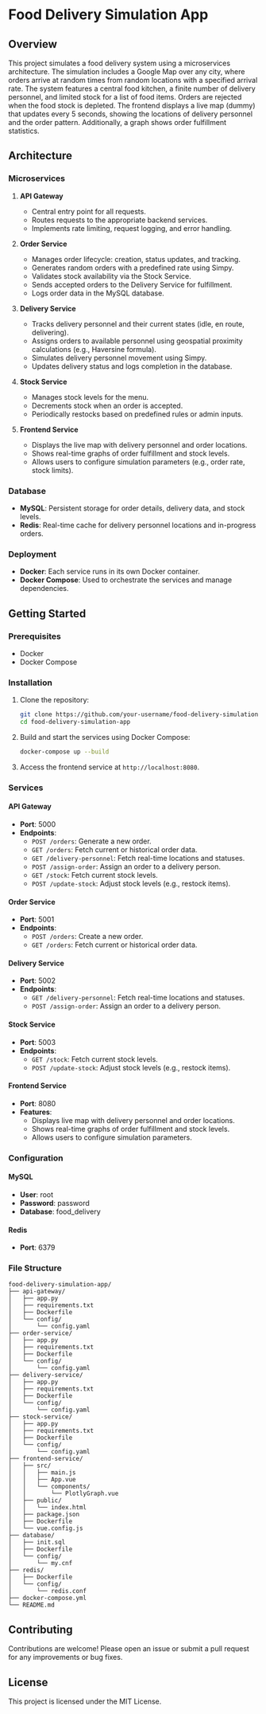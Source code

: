 # Food Delivery Simulation App

## Overview

This project simulates a food delivery system using a microservices architecture. The simulation includes a Google Map over any city, where orders arrive at random times from random locations with a specified arrival rate. The system features a central food kitchen, a finite number of delivery personnel, and limited stock for a list of food items. Orders are rejected when the food stock is depleted. The frontend displays a live map (dummy) that updates every 5 seconds, showing the locations of delivery personnel and the order pattern. Additionally, a graph shows order fulfillment statistics.

## Architecture

### Microservices

1. **API Gateway**
   - Central entry point for all requests.
   - Routes requests to the appropriate backend services.
   - Implements rate limiting, request logging, and error handling.

2. **Order Service**
   - Manages order lifecycle: creation, status updates, and tracking.
   - Generates random orders with a predefined rate using Simpy.
   - Validates stock availability via the Stock Service.
   - Sends accepted orders to the Delivery Service for fulfillment.
   - Logs order data in the MySQL database.

3. **Delivery Service**
   - Tracks delivery personnel and their current states (idle, en route, delivering).
   - Assigns orders to available personnel using geospatial proximity calculations (e.g., Haversine formula).
   - Simulates delivery personnel movement using Simpy.
   - Updates delivery status and logs completion in the database.

4. **Stock Service**
   - Manages stock levels for the menu.
   - Decrements stock when an order is accepted.
   - Periodically restocks based on predefined rules or admin inputs.

5. **Frontend Service**
   - Displays the live map with delivery personnel and order locations.
   - Shows real-time graphs of order fulfillment and stock levels.
   - Allows users to configure simulation parameters (e.g., order rate, stock limits).

### Database

- **MySQL**: Persistent storage for order details, delivery data, and stock levels.
- **Redis**: Real-time cache for delivery personnel locations and in-progress orders.

### Deployment

- **Docker**: Each service runs in its own Docker container.
- **Docker Compose**: Used to orchestrate the services and manage dependencies.

## Getting Started

### Prerequisites

- Docker
- Docker Compose

### Installation

1. Clone the repository:

   ```bash
   git clone https://github.com/your-username/food-delivery-simulation-app.git
   cd food-delivery-simulation-app
   ```

2. Build and start the services using Docker Compose:

   ```bash
   docker-compose up --build
   ```

3. Access the frontend service at `http://localhost:8080`.

### Services

#### API Gateway

- **Port**: 5000
- **Endpoints**:
  - `POST /orders`: Generate a new order.
  - `GET /orders`: Fetch current or historical order data.
  - `GET /delivery-personnel`: Fetch real-time locations and statuses.
  - `POST /assign-order`: Assign an order to a delivery person.
  - `GET /stock`: Fetch current stock levels.
  - `POST /update-stock`: Adjust stock levels (e.g., restock items).

#### Order Service

- **Port**: 5001
- **Endpoints**:
  - `POST /orders`: Create a new order.
  - `GET /orders`: Fetch current or historical order data.

#### Delivery Service

- **Port**: 5002
- **Endpoints**:
  - `GET /delivery-personnel`: Fetch real-time locations and statuses.
  - `POST /assign-order`: Assign an order to a delivery person.

#### Stock Service

- **Port**: 5003
- **Endpoints**:
  - `GET /stock`: Fetch current stock levels.
  - `POST /update-stock`: Adjust stock levels (e.g., restock items).

#### Frontend Service

- **Port**: 8080
- **Features**:
  - Displays live map with delivery personnel and order locations.
  - Shows real-time graphs of order fulfillment and stock levels.
  - Allows users to configure simulation parameters.

### Configuration

#### MySQL

- **User**: root
- **Password**: password
- **Database**: food_delivery

#### Redis

- **Port**: 6379

### File Structure

```
food-delivery-simulation-app/
├── api-gateway/
│   ├── app.py
│   ├── requirements.txt
│   ├── Dockerfile
│   └── config/
│       └── config.yaml
├── order-service/
│   ├── app.py
│   ├── requirements.txt
│   ├── Dockerfile
│   └── config/
│       └── config.yaml
├── delivery-service/
│   ├── app.py
│   ├── requirements.txt
│   ├── Dockerfile
│   └── config/
│       └── config.yaml
├── stock-service/
│   ├── app.py
│   ├── requirements.txt
│   ├── Dockerfile
│   └── config/
│       └── config.yaml
├── frontend-service/
│   ├── src/
│   │   ├── main.js
│   │   ├── App.vue
│   │   └── components/
│   │       └── PlotlyGraph.vue
│   ├── public/
│   │   └── index.html
│   ├── package.json
│   ├── Dockerfile
│   └── vue.config.js
├── database/
│   ├── init.sql
│   ├── Dockerfile
│   └── config/
│       └── my.cnf
├── redis/
│   ├── Dockerfile
│   └── config/
│       └── redis.conf
├── docker-compose.yml
└── README.md
```

## Contributing

Contributions are welcome! Please open an issue or submit a pull request for any improvements or bug fixes.

## License

This project is licensed under the MIT License.
